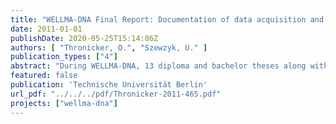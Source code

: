 ```yaml
---
title: "WELLMA-DNA Final Report: Documentation of data acquisition and conclusions"
date: 2011-01-01
publishDate: 2020-05-25T15:14:06Z
authors: [ "Thronicker, O.", "Szewzyk, U." ]
publication_types: ["4"]
abstract: "During WELLMA-DNA, 13 diploma and bachelor theses along with several internships have been completed. A sampling system for biofilm samples as well as a sampling device for water samples have been designed and tested.  More than 400 DNA samples of different well sites have been collected and analyzed. Microbiological and molecular methods have been combined to gain a better understanding of the community composition of the ochre forming biofilms inside the wells. Molecular methods included PCR, DGGE, cloning and sequencing.  During the project, the bacterial populations of an unprecedented number of wells have been analyzed and several indicator bacteria for iron-related well clogging have been identified. Alongside iron-oxidizing bacteria, iron-reducing bacteria have been found in the wells and their potential for ochre-solubilization was confirmed. Alongside the molecular experiments, microbiological trials included the isolation of pure cultures, microscopic analysis and physiological tests. The morphology of the encountered iron bacteria could be classified into four different groups, which may have an impact on the rigidity of the biofilms on a macroscopic level. We were able to cultivate several of these indicator organisms, which could play an important role in the formation of ochreous deposits in the Berlin wells. During experiments utilizing microscopic flow cells, differences in growth rate and patterns of these ochre-forming bacteria have been observed.  For several of the identified indicator bacteria, primers have been calculated. These primers will allow for the first time to quantify the amount of indicator bacteria in a water sample and to derive operational pointers.  In addition, several experiments regarding the effect of hydrogen peroxide on ochre forming biofilms have been conducted and the effect of an additional electron donor (ethanol) on the communities has been tested. For future data acquisition and documentation, a guideline for classifying the degree of pump clogging has been developed."
featured: false
publication: 'Technische Universität Berlin'
url_pdf: "../../../pdf/Thronicker-2011-465.pdf"
projects: ["wellma-dna"]
---
```



